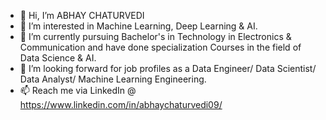 - 👋 Hi, I’m ABHAY CHATURVEDI
- 👀 I’m interested in Machine Learning, Deep Learning & AI.
- 🌱 I’m currently pursuing Bachelor's in Technology in Electronics & Communication and have done specialization Courses in the field of Data Science & AI.
- 💞️ I’m looking forward for job profiles as a Data Engineer/ Data Scientist/ Data Analyst/ Machine Learning Engineering.
- 📫 Reach me via LinkedIn @ https://www.linkedin.com/in/abhaychaturvedi09/

<!---
abhaychaturvedi09/abhaychaturvedi09 is a ✨ special ✨ repository because its `README.md` (this file) appears on your GitHub profile.
You can click the Preview link to take a look at your changes.
--->
